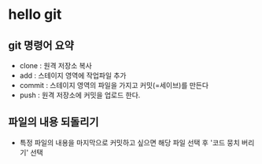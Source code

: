 # hello git

## git 명령어 요약

- clone : 원격 저장소 복사
- add : 스테이지 영역에 작업파일 추가
- commit : 스테이지 영역의 파일을 가지고 커밋(=세이브)를 만든다
- push : 원격 저장소에 커밋을 업로드 한다.

## 파일의 내용 되돌리기

- 특정 파일의 내용을 마지막으로 커밋하고 싶으면 해당 파일 선택 후 '코드 뭉치 버리기' 선택
